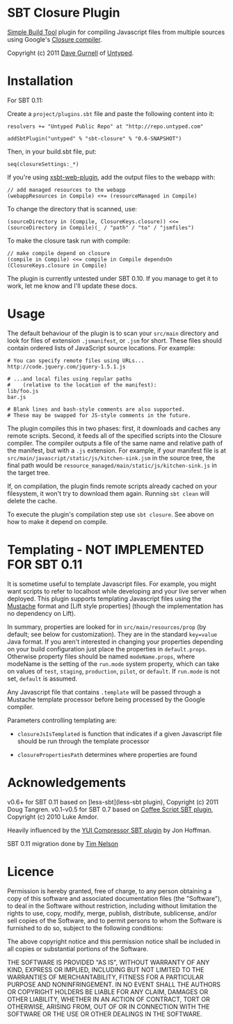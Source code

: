 SBT Closure Plugin
==================

[Simple Build Tool] plugin for compiling Javascript files from multiple sources using Google's [Closure compiler].

Copyright (c) 2011 [Dave Gurnell] of [Untyped].

[Simple Build Tool]: http://simple-build-tool.googlecode.com
[Closure compiler]: http://code.google.com/p/closure-compiler
[Dave Gurnell]: http://boxandarrow.com
[Untyped]: http://untyped.com

Installation
============

For SBT 0.11:

Create a `project/plugins.sbt` file and paste the following content into it:

    resolvers += "Untyped Public Repo" at "http://repo.untyped.com"

    addSbtPlugin("untyped" % "sbt-closure" % "0.6-SNAPSHOT")

Then, in your build.sbt file, put:

    seq(closureSettings:_*)

If you're using [xsbt-web-plugin](https://github.com/siasia/xsbt-web-plugin, "xsbt-web-plugin"), add the output files to the webapp with:

    // add managed resources to the webapp
    (webappResources in Compile) <+= (resourceManaged in Compile)

To change the directory that is scanned, use:

    (sourceDirectory in (Compile, ClosureKeys.closure)) <<= (sourceDirectory in Compile)(_ / "path" / "to" / "jsmfiles")

To make the closure task run with compile:

    // make compile depend on closure
    (compile in Compile) <<= compile in Compile dependsOn (ClosureKeys.closure in Compile)

The plugin is currently untested under SBT 0.10. If you manage to get it to work,
let me know and I'll update these docs.

Usage
=====

The default behaviour of the plugin is to scan your `src/main` directory
and look for files of extension `.jsmanifest`, or `.jsm` for short. These files
should contain ordered lists of JavaScript source locations. For example:

    # You can specify remote files using URLs...
    http://code.jquery.com/jquery-1.5.1.js

    # ...and local files using regular paths
    #    (relative to the location of the manifest):
    lib/foo.js
    bar.js

    # Blank lines and bash-style comments are also supported.
    # These may be swapped for JS-style comments in the future.

The plugin compiles this in two phases: first, it downloads and caches any
remote scripts. Second, it feeds all of the specified scripts into the Closure
compiler. The compiler outputs a file of the same name and relative path
of the manifest, but with a `.js` extension. For example, if your manifest
file is at `src/main/javascript/static/js/kitchen-sink.jsm` in the source tree, the final
path would be `resource_managed/main/static/js/kitchen-sink.js` in the target tree.

If, on compilation, the plugin finds remote scripts already cached on your
filesystem, it won't try to download them again. Running `sbt clean` will
delete the cache.

To execute the plugin's compilation step  use `sbt closure`. See above on how to make it depend on compile.

Templating - NOT IMPLEMENTED FOR SBT 0.11
================

It is sometime useful to template Javascript files. For example, you might want
scripts to refer to localhost while developing and your live server when
deployed. This plugin supports templating Javascript files using the [Mustache]
format and [Lift style properties] (though the implementation has no dependency
on Lift).

In summary, properties are looked for in `src/main/resources/prop` (by default;
see below for customization). They are in the standard `key=value` Java format. If you
aren't interested in changing your properties depending on your build
configuration just place the properties in `default.props`. Otherwise property
files should be named `modeName.props`, where modeName is the setting of the
`run.mode` system property, which can take on values of `test`, `staging`,
`production`, `pilot`, or `default`. If `run.mode` is not set, `default` is
assumed.

Any Javascript file that contains `.template` will be passed through a Mustache
template processor before being processed by the Google compiler.

Parameters controlling templating are:

   - `closureJsIsTemplated` is function that indicates if a given Javascript
     file should be run through the template processor

   - `closurePropertiesPath` determines where properties are found

[Mustache]: http://mustache.github.com/
[Lift style]: http://www.assembla.com/spaces/liftweb/wiki/Properties

Acknowledgements
================

v0.6+ for SBT 0.11 based on [less-sbt](less-sbt plugin), Copyright (c) 2011 Doug Tangren.
v0.1-v0.5 for SBT 0.7 based on [Coffee Script SBT plugin], Copyright (c) 2010 Luke Amdor.

Heavily influenced by the [YUI Compressor SBT plugin] by Jon Hoffman.

[Coffee Script SBT plugin]: https://github.com/rubbish/coffee-script-sbt-plugin
[YUI Compressor SBT plugin]: https://github.com/hoffrocket/sbt-yui

SBT 0.11 migration done by [Tim Nelson](https://github.com/eltimn)

Licence
=======

Permission is hereby granted, free of charge, to any person obtaining a copy
of this software and associated documentation files (the "Software"), to deal
in the Software without restriction, including without limitation the rights
to use, copy, modify, merge, publish, distribute, sublicense, and/or sell
copies of the Software, and to permit persons to whom the Software is
furnished to do so, subject to the following conditions:

The above copyright notice and this permission notice shall be included in
all copies or substantial portions of the Software.

THE SOFTWARE IS PROVIDED "AS IS", WITHOUT WARRANTY OF ANY KIND, EXPRESS OR
IMPLIED, INCLUDING BUT NOT LIMITED TO THE WARRANTIES OF MERCHANTABILITY,
FITNESS FOR A PARTICULAR PURPOSE AND NONINFRINGEMENT. IN NO EVENT SHALL THE
AUTHORS OR COPYRIGHT HOLDERS BE LIABLE FOR ANY CLAIM, DAMAGES OR OTHER
LIABILITY, WHETHER IN AN ACTION OF CONTRACT, TORT OR OTHERWISE, ARISING FROM,
OUT OF OR IN CONNECTION WITH THE SOFTWARE OR THE USE OR OTHER DEALINGS IN
THE SOFTWARE.
